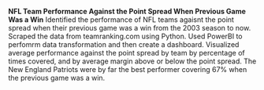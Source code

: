 **NFL Team Performance Against the Point Spread When Previous Game Was a Win**
Identified the performance of NFL teams agaisnt the point spread when their previous game was a win from the 2003 season to now.
Scraped the data from teamranking.com using Python.
Used PowerBI to perfomrm data transformation and then create a dashboard.
Visualized average performance against the point spread by team by percentage of times covered, and by average margin above or below the point spread.
The New England Patriots were by far the best performer covering 67% when the previous game was a win.



